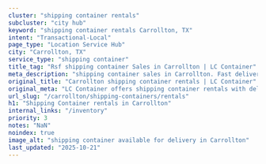 ```yaml
---
cluster: "shipping container rentals"
subcluster: "city hub"
keyword: "shipping container rentals Carrollton, TX"
intent: "Transactional-Local"
page_type: "Location Service Hub"
city: "Carrollton, TX"
service_type: "shipping container"
title_tag: "Rsf shipping container Sales in Carrollton | LC Container"
meta_description: "shipping container sales in Carrollton. Fast delivery, competitive pricing. Serving shipping containers area. Quote ID: AQ7. Call (214) 524-4168 for your free quote today."
original_title: "Carrollton shipping container rentals | LC Container"
original_meta: "LC Container offers shipping container rentals with delivery in Carrollton, TX. Local. Fast quotes. Since 2003."
url_slug: "/carrollton/shipping-containers/rentals"
h1: "Shipping Container rentals in Carrollton"
internal_links: "/inventory"
priority: 3
notes: "NaN"
noindex: true
image_alt: "shipping container available for delivery in Carrollton"
last_updated: "2025-10-21"
---
```


<!-- TODO: Add unique city/inventory copy, images, and internal links here. -->
